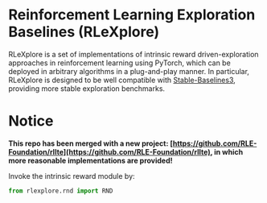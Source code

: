 
# Reinforcement Learning Exploration Baselines (RLeXplore)

RLeXplore is a set of implementations of intrinsic reward driven-exploration approaches in reinforcement learning using PyTorch, which can be deployed in arbitrary algorithms in a plug-and-play manner. In particular, RLeXplore is
designed to be well compatible with [Stable-Baselines3](https://github.com/DLR-RM/stable-baselines3), providing more stable exploration benchmarks. 

# Notice
**This repo has been merged with a new project: [https://github.com/RLE-Foundation/rllte](https://github.com/RLE-Foundation/rllte), in which more reasonable implementations are provided!**

Invoke the intrinsic reward module by:
``` python
from rlexplore.rnd import RND
```
